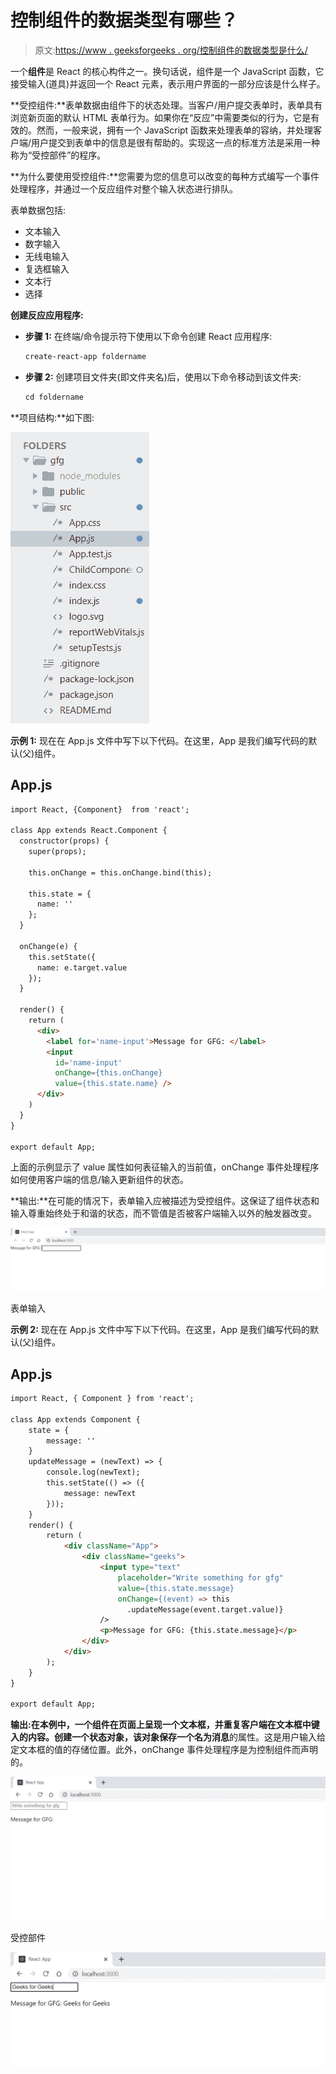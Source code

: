 # 控制组件的数据类型有哪些？

> 原文:[https://www . geeksforgeeks . org/控制组件的数据类型是什么/](https://www.geeksforgeeks.org/what-are-the-types-of-data-that-control-a-component/)

一个**组件**是 React 的核心构件之一。换句话说，组件是一个 JavaScript 函数，它接受输入(道具)并返回一个 React 元素，表示用户界面的一部分应该是什么样子。

**受控组件:**表单数据由组件下的状态处理。当客户/用户提交表单时，表单具有浏览新页面的默认 HTML 表单行为。如果你在“反应”中需要类似的行为，它是有效的。然而，一般来说，拥有一个 JavaScript 函数来处理表单的容纳，并处理客户端/用户提交到表单中的信息是很有帮助的。实现这一点的标准方法是采用一种称为“受控部件”的程序。

**为什么要使用受控组件:**您需要为您的信息可以改变的每种方式编写一个事件处理程序，并通过一个反应组件对整个输入状态进行排队。

表单数据包括:

*   文本输入
*   数字输入
*   无线电输入
*   复选框输入
*   文本行
*   选择

**创建反应应用程序:**

*   **步骤 1:** 在终端/命令提示符下使用以下命令创建 React 应用程序:

    ```html
    create-react-app foldername
    ```

*   **步骤 2:** 创建项目文件夹(即文件夹名)后，使用以下命令移动到该文件夹:

    ```html
    cd foldername
    ```

**项目结构:**如下图:

![](img/a99b0de96d1bc6e0f71008b30cf4b7c5.png)

**示例 1:** 现在在 App.js 文件中写下以下代码。在这里，App 是我们编写代码的默认(父)组件。

## App.js

```html
import React, {Component}  from 'react';

class App extends React.Component {
  constructor(props) {
    super(props);

    this.onChange = this.onChange.bind(this);

    this.state = {
      name: ''
    };
  }

  onChange(e) {
    this.setState({
      name: e.target.value
    });
  }

  render() {
    return (
      <div>
        <label for='name-input'>Message for GFG: </label>
        <input
          id='name-input'
          onChange={this.onChange}
          value={this.state.name} />
      </div>
    )
  }
}

export default App;
```

上面的示例显示了 value 属性如何表征输入的当前值，onChange 事件处理程序如何使用客户端的信息/输入更新组件的状态。

**输出:**在可能的情况下，表单输入应被描述为受控组件。这保证了组件状态和输入尊重始终处于和谐的状态，而不管值是否被客户端输入以外的触发器改变。

![](img/07512b2272f79f2d7f18b7b2aedd077b.png)

表单输入

**示例 2:** 现在在 App.js 文件中写下以下代码。在这里，App 是我们编写代码的默认(父)组件。

## App.js

```html
import React, { Component } from 'react';

class App extends Component {
    state = {
        message: ''
    }
    updateMessage = (newText) => {
        console.log(newText);
        this.setState(() => ({
            message: newText
        }));
    }
    render() {
        return (
            <div className="App">
                <div className="geeks">
                    <input type="text"
                        placeholder="Write something for gfg"
                        value={this.state.message}
                        onChange={(event) => this
                          .updateMessage(event.target.value)}
                    />
                    <p>Message for GFG: {this.state.message}</p>
                </div>
            </div>
        );
    }
}

export default App;
```

**输出:**在本例中，一个组件在页面上呈现一个文本框，并重复客户端在文本框中键入的内容。创建一个状态对象，该对象保存一个名为**消息**的属性。这是用户输入给定文本框的值的存储位置。此外，onChange 事件处理程序是为控制组件而声明的。

![](img/6c4115533f819212c46e0428ee9fb301.png)

受控部件

![](img/7445edf96a00869cc290bf332e544cbc.png)